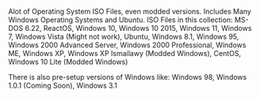 Alot of Operating System ISO Files, even modded versions. Includes Many Windows Operating Systems and Ubuntu.
ISO Files in this collection: MS-DOS 6.22, ReactOS, Windows 10, Windows 10 2015, Windows 11, Windows 7, Windows Vista (Might not work), Ubuntu, Windows 8.1, Windows 95, Windows 2000 Advanced Server, Windows 2000 Professional, Windows ME, Windows XP, Windows XP Ismailawy (Modded Windows), CentOS, Windows 10 Lite (Modded Windows)

There is also pre-setup versions of Windows like: Windows 98, Windows 1.0.1 (Coming Soon), Windows 3.1
